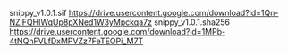 snippy_v1.0.1.sif  https://drive.usercontent.google.com/download?id=1Qn-NZlFQHIWqUp8pXNed1W3yMpckqa7z
snippy_v1.0.1.sha256  https://drive.usercontent.google.com/download?id=1MPb-4tNQnFVLfDxMPVZz7FeTEOPi_M7T
